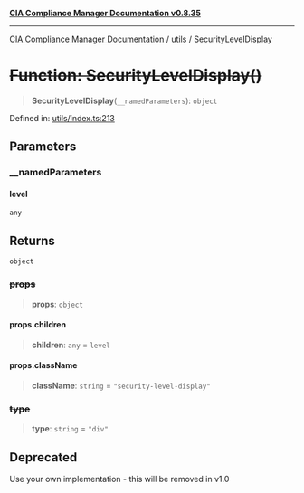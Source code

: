 [**CIA Compliance Manager Documentation v0.8.35**](../../README.md)

***

[CIA Compliance Manager Documentation](../../modules.md) / [utils](../README.md) / SecurityLevelDisplay

# ~~Function: SecurityLevelDisplay()~~

> **SecurityLevelDisplay**(`__namedParameters`): `object`

Defined in: [utils/index.ts:213](https://github.com/Hack23/cia-compliance-manager/blob/b297770fc62abf558e2711cd029bbbe74e6c5cfb/src/utils/index.ts#L213)

## Parameters

### \_\_namedParameters

#### level

`any`

## Returns

`object`

### ~~props~~

> **props**: `object`

#### props.children

> **children**: `any` = `level`

#### props.className

> **className**: `string` = `"security-level-display"`

### ~~type~~

> **type**: `string` = `"div"`

## Deprecated

Use your own implementation - this will be removed in v1.0
